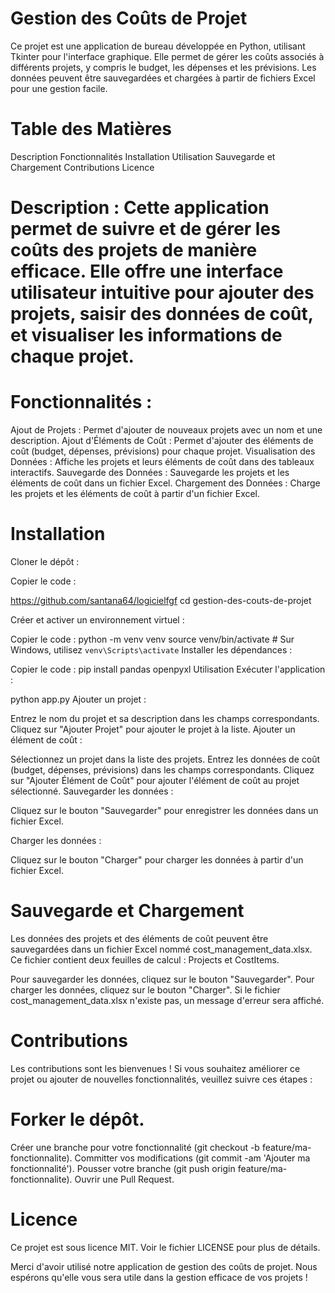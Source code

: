 # Gestion des Coûts de Projet

Ce projet est une application de bureau développée en Python, utilisant Tkinter pour l'interface graphique. Elle permet de gérer les coûts associés à différents projets, y compris le budget, les dépenses et les prévisions. Les données peuvent être sauvegardées et chargées à partir de fichiers Excel pour une gestion facile.

# Table des Matières
Description
Fonctionnalités
Installation
Utilisation
Sauvegarde et Chargement
Contributions
Licence

# Description : Cette application permet de suivre et de gérer les coûts des projets de manière efficace. Elle offre une interface utilisateur intuitive pour ajouter des projets, saisir des données de coût, et visualiser les informations de chaque projet.

# Fonctionnalités : 

Ajout de Projets : Permet d'ajouter de nouveaux projets avec un nom et une description.
Ajout d'Éléments de Coût : Permet d'ajouter des éléments de coût (budget, dépenses, prévisions) pour chaque projet.
Visualisation des Données : Affiche les projets et leurs éléments de coût dans des tableaux interactifs.
Sauvegarde des Données : Sauvegarde les projets et les éléments de coût dans un fichier Excel.
Chargement des Données : Charge les projets et les éléments de coût à partir d'un fichier Excel.

# Installation

Cloner le dépôt :


Copier le code : 

https://github.com/santana64/logicielfgf
cd gestion-des-couts-de-projet

Créer et activer un environnement virtuel :


Copier le code : 
python -m venv venv
source venv/bin/activate  # Sur Windows, utilisez `venv\Scripts\activate`
Installer les dépendances :


Copier le code : 
pip install pandas openpyxl
Utilisation
Exécuter l'application :


python app.py
Ajouter un projet :

Entrez le nom du projet et sa description dans les champs correspondants.
Cliquez sur "Ajouter Projet" pour ajouter le projet à la liste.
Ajouter un élément de coût :

Sélectionnez un projet dans la liste des projets.
Entrez les données de coût (budget, dépenses, prévisions) dans les champs correspondants.
Cliquez sur "Ajouter Élément de Coût" pour ajouter l'élément de coût au projet sélectionné.
Sauvegarder les données :

Cliquez sur le bouton "Sauvegarder" pour enregistrer les données dans un fichier Excel.

Charger les données :

Cliquez sur le bouton "Charger" pour charger les données à partir d'un fichier Excel.

# Sauvegarde et Chargement

Les données des projets et des éléments de coût peuvent être sauvegardées dans un fichier Excel nommé cost_management_data.xlsx. Ce fichier contient deux feuilles de calcul : Projects et CostItems.

Pour sauvegarder les données, cliquez sur le bouton "Sauvegarder". Pour charger les données, cliquez sur le bouton "Charger". Si le fichier cost_management_data.xlsx n'existe pas, un message d'erreur sera affiché.

# Contributions

Les contributions sont les bienvenues ! Si vous souhaitez améliorer ce projet ou ajouter de nouvelles fonctionnalités, veuillez suivre ces étapes :

# Forker le dépôt.

Créer une branche pour votre fonctionnalité (git checkout -b feature/ma-fonctionnalite).
Committer vos modifications (git commit -am 'Ajouter ma fonctionnalité').
Pousser votre branche (git push origin feature/ma-fonctionnalite).
Ouvrir une Pull Request.

# Licence

Ce projet est sous licence MIT. Voir le fichier LICENSE pour plus de détails.

Merci d'avoir utilisé notre application de gestion des coûts de projet. Nous espérons qu'elle vous sera utile dans la gestion efficace de vos projets !





